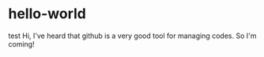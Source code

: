 # hello-world
test
Hi, I've heard that github is a very good tool for managing codes. So I'm coming!
